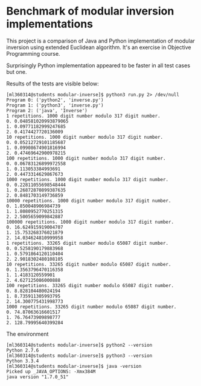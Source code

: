 Benchmark of modular inversion implementations
==============================================

This project is a comparison of Java and Python implementation of modular
inversion using extended Euclidean algorithm. It's an exercise in Objective
Programming course.

Surprisingly Python implementation appeared to be faster in all test cases
but one.

Results of the tests are visible below:

    [ml360314@students modular-inverse]$ python3 run.py 2> /dev/null
    Program 0: ('python2', 'inverse.py')
    Program 1: ('python3', 'inverse.py')
    Program 2: ('java', 'Inverse')
    1 repetitions. 1000 digit number modulo 317 digit number.
    0. 0.048581020993879065
    1. 0.09771182999247685
    2. 0.4174427720136009
    10 repetitions. 1000 digit number modulo 317 digit number.
    0. 0.05212729101185687
    1. 0.09908674901816994
    2. 0.47469642900978215
    100 repetitions. 1000 digit number modulo 317 digit number.
    0. 0.06783126899972558
    1. 0.113053384993691
    2. 0.4473314629867673
    1000 repetitions. 1000 digit number modulo 317 digit number.
    0. 0.22811055698548444
    1. 0.26872870899387635
    2. 0.8481703149736859
    10000 repetitions. 1000 digit number modulo 317 digit number.
    0. 1.850048906984739
    1. 1.8080952770251315
    2. 2.5005659099842887
    100000 repetitions. 1000 digit number modulo 317 digit number.
    0. 16.624915919004707
    1. 15.753268376021879
    2. 14.034624810999958
    1 repetitions. 33265 digit number modulo 65087 digit number.
    0. 0.5258190179883968
    1. 0.5791864120110404
    2. 2.9018302480108105
    10 repetitions. 33265 digit number modulo 65087 digit number.
    0. 1.3563796470116358
    1. 1.4183120559901
    2. 4.627125086000888
    100 repetitions. 33265 digit number modulo 65087 digit number.
    0. 8.828104480024194
    1. 8.735911305993795
    2. 14.300775431998773
    1000 repetitions. 33265 digit number modulo 65087 digit number.
    0. 74.87063616601517
    1. 76.76473909898777
    2. 128.79995640399284

The environment 

    [ml360314@students modular-inverse]$ python2 --version
    Python 2.7.6
    [ml360314@students modular-inverse]$ python3 --version
    Python 3.3.4
    [ml360314@students modular-inverse]$ java -version
    Picked up _JAVA_OPTIONS: -Xmx384M
    java version "1.7.0_51"
